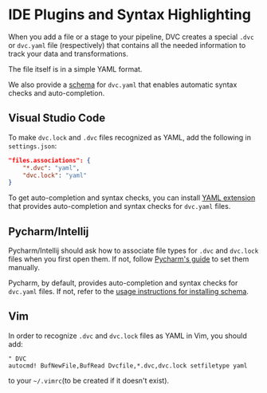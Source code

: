 # IDE Plugins and Syntax Highlighting

When you add a file or a stage to your pipeline, DVC creates a special `.dvc` or
`dvc.yaml` file (respectively) that contains all the needed information to track
your data and transformations.

The file itself is in a simple YAML format.

We also provide a [schema](https://github.com/iterative/dvcyaml-schema) for
`dvc.yaml` that enables automatic syntax checks and auto-completion.

## Visual Studio Code

To make `dvc.lock` and `.dvc` files recognized as YAML, add the following in
`settings.json`:

```json
"files.associations": {
    "*.dvc": "yaml",
    "dvc.lock": "yaml"
}
```

To get auto-completion and syntax checks, you can install
[YAML extension](https://marketplace.visualstudio.com/items?itemName=redhat.vscode-yaml)
that provides auto-completion and syntax checks for `dvc.yaml` files.

## Pycharm/Intellij

Pycharm/Intellij should ask how to associate file types for `.dvc` and
`dvc.lock` files when you first open them. If not, follow
[Pycharm's guide](https://www.jetbrains.com/help/pycharm/creating-and-registering-file-types.html)
to set them manually.

Pycharm, by default, provides auto-completion and syntax checks for `dvc.yaml`
files. If not, refer to the
[usage instructions for installing schema](https://github.com/iterative/dvcyaml-schema).

## Vim

In order to recognize `.dvc` and `dvc.lock` files as YAML in Vim, you should
add:

```vim
" DVC
autocmd! BufNewFile,BufRead Dvcfile,*.dvc,dvc.lock setfiletype yaml
```

to your `~/.vimrc`(to be created if it doesn't exist).
